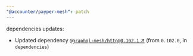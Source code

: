 ```yaml
---
"@accounter/payper-mesh": patch
---
```

dependencies updates:
  - Updated dependency [`@graphql-mesh/http@0.102.1` ↗︎](https://www.npmjs.com/package/@graphql-mesh/http/v/0.102.1) (from `0.102.0`, in `dependencies`)
